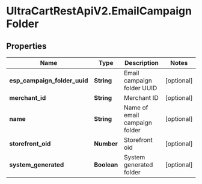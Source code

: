 # UltraCartRestApiV2.EmailCampaignFolder

## Properties

Name | Type | Description | Notes
------------ | ------------- | ------------- | -------------
**esp_campaign_folder_uuid** | **String** | Email campaign folder UUID | [optional] 
**merchant_id** | **String** | Merchant ID | [optional] 
**name** | **String** | Name of email campaign folder | [optional] 
**storefront_oid** | **Number** | Storefront oid | [optional] 
**system_generated** | **Boolean** | System generated folder | [optional] 


